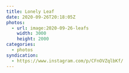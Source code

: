 ```yaml
---
title: Lonely Leaf
date: 2020-09-26T20:18:05Z
photos:
  - url: image:2020-09-26-leafs
    width: 3000
    height: 2000
categories:
  - photos
syndication:
  - https://www.instagram.com/p/CFnOVZqlbKf/
---
```

